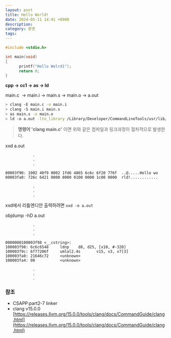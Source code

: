 ```yaml
---
layout: post
title: Hello World!
date: 2024-05-11 14:41 +0900
description: 
category: 환영
tags: 
---
```


```c
#include <stdio.h>

int main(void)
{
      printf("Hello Wolrd1");
      return 0;
}
```

**cpp -> cc1 -> as -> ld**

main.c  -> main.i -> main.s -> main.o -> a.out

```bash
> clang -E main.c -o main.i
> clang -S main.i main.s
> as main.s -o main.o
> ld -o a.out -lto_library /Library/Developer/CommandLineTools/usr/lib/libLTO.dylib -syslibroot /Library/Developer/CommandLineTools/SDKs/MacOSX.sdk -L/usr/local/lib -lSystem /Library/Developer/CommandLineTools/usr/lib/clang/15.0.0/lib/darwin/libclang_rt.osx.a main.o
```

> **명령어 'clang main.c'** 이면 위와 같은 컴파일과 링크과정이 절차적으로 발생한다.

xxd a.out
```xxd
			.
			.
			.

00003f90: 1002 40f9 0002 1fd6 4865 6c6c 6f20 776f  ..@.....Hello wo
00003fa0: 726c 6421 0000 0000 0100 0000 1c00 0000  rld!............

			.
			.
			.
```
xxd에서 리틀엔디안 출력하려면 ```xxd -e a.out```

objdump -hD a.out
```objdump
			.
			.
			.

0000000100003f98 <__cstring>:
100003f98: 6c6c6548     ldnp    d8, d25, [x10, #-320]
100003f9c: 6f77206f     umlal2.4s       v15, v3, v7[3]
100003fa0: 21646c72     <unknown>
100003fa4: 00           <unknown>

			.
			.
			.
```

### **참조**

-   CSAPP:part2-7 linker
-   clang v15.0.0 [https://releases.llvm.org/15.0.0/tools/clang/docs/CommandGuide/clang.html](https://releases.llvm.org/15.0.0/tools/clang/docs/CommandGuide/clang.html)